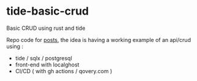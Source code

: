 # tide-basic-crud
Basic CRUD using rust and tide

Repo code for [posts](https://javierviola.com/tags/tide/), the idea is having a working example of an api/crud using :
- tide / sqlx / postgresql
- front-end with localghost
- CI/CD ( with gh actions / qovery.com )
